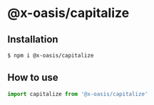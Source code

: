 # @x-oasis/capitalize

## Installation

```bash
$ npm i @x-oasis/capitalize
```

## How to use

```typescript
import capitalize from '@x-oasis/capitalize'
```